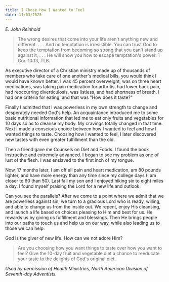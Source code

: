 ```yaml
---
title: I Chose How I Wanted to Feel
date: 11/03/2025
---
```


_E. John Reinhold_

> <p></p>
> The wrong desires that come into your life aren't anything new and different. . . . And no temptation is irresistible. You can trust God to keep the temptation from becoming so strong that you can't stand up against it, . . . He will show you how to escape temptation's power. 1 Cor. 10:13, TLB.

As executive director of a Christian ministry made up of thousands of members who take care of one another's medical bills, you would think I would have known better. I was 45 percent overweight, was on three heart medications, was taking pain medication for arthritis, had lower back pain, had reoccurring diverticulosis, was listless, and had shortness of breath. I had one criteria for eating, and that was "How does it taste?"

Finally I admitted that I was powerless in my own strength to change and desperately needed God's help. An acquaintance introduced me to some basic nutritional information that led me to eat only fruits and vegetables for 10 days so as to cleanse my body. My cravings totally changed in that time. Next I made a conscious choice between how I wanted to feel and how I wanted things to taste. Choosing how I wanted to feel, I later discovered new tastes with even greater fulfillment than the old.

Then a friend gave me Counsels on Diet and Foods. I found the book instructive and extremely advanced. I began to see my problem as one of lust of the flesh. I was enslaved to the first inch of my tongue.

Now, 17 months later, I am off all pain and heart medication, am 80 pounds lighter, and have more energy than any time since my college days (I am closer to 60 than 50). Last fall my son and I enjoyed hiking six to eight miles a day. I found myself praising the Lord for a new life and outlook.

Can you see the parallels? After we come to a point where we admit that we are powerless against sin, we turn to a gracious Lord who is ready, willing, and able to change us from the inside out. We repent, enjoy His cleansing, and launch a life based on choices pleasing to Him and best for us. He rewards us by giving us fulfillment and blessings. Then He brings people into our paths to touch us and help us on our way, while also leading us to those we can help.

God is the giver of new life. How can we not adore Him?

> <callout></callout>
> Are you choosing how you want things to taste over how you want to feel? Give the 10-day fruit and vegetable diet a chance to reeducate your taste to the delights of God's original diet.

_Used by permission of Health Ministries, North American Division of Seventh-day Adventists._